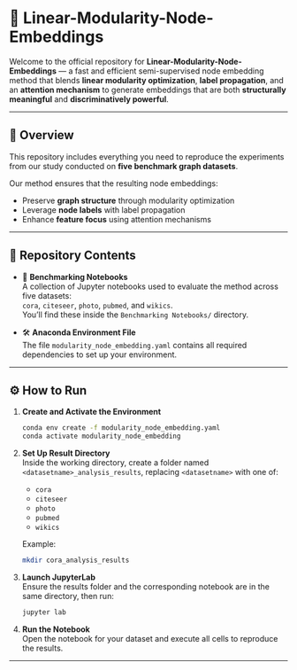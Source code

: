 # 🔗 Linear-Modularity-Node-Embeddings

Welcome to the official repository for **Linear-Modularity-Node-Embeddings** — a fast and efficient semi-supervised node embedding method that blends **linear modularity optimization**, **label propagation**, and an **attention mechanism** to generate embeddings that are both **structurally meaningful** and **discriminatively powerful**.

---

## 🚀 Overview

This repository includes everything you need to reproduce the experiments from our study conducted on **five benchmark graph datasets**.

Our method ensures that the resulting node embeddings:
- Preserve **graph structure** through modularity optimization
- Leverage **node labels** with label propagation
- Enhance **feature focus** using attention mechanisms

---

## 📁 Repository Contents

- 📓 **Benchmarking Notebooks**  
  A collection of Jupyter notebooks used to evaluate the method across five datasets:  
  `cora`, `citeseer`, `photo`, `pubmed`, and `wikics`.  
  You’ll find these inside the `Benchmarking Notebooks/` directory.

- 🛠 **Anaconda Environment File**  
  The file `modularity_node_embedding.yaml` contains all required dependencies to set up your environment.

---

## ⚙️ How to Run

1. **Create and Activate the Environment**
    ```bash
    conda env create -f modularity_node_embedding.yaml
    conda activate modularity_node_embedding
    ```

2. **Set Up Result Directory**  
   Inside the working directory, create a folder named `<datasetname>_analysis_results`, replacing `<datasetname>` with one of:
   - `cora`
   - `citeseer`
   - `photo`
   - `pubmed`
   - `wikics`

   Example:
    ```bash
    mkdir cora_analysis_results
    ```

3. **Launch JupyterLab**  
   Ensure the results folder and the corresponding notebook are in the same directory, then run:
    ```bash
    jupyter lab
    ```

4. **Run the Notebook**  
   Open the notebook for your dataset and execute all cells to reproduce the results.

---
